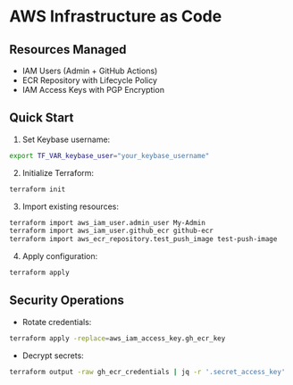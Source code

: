 # AWS Infrastructure as Code

## Resources Managed
- IAM Users (Admin + GitHub Actions)
- ECR Repository with Lifecycle Policy
- IAM Access Keys with PGP Encryption

## Quick Start
1. Set Keybase username:
```bash
export TF_VAR_keybase_user="your_keybase_username"
```

2. Initialize Terraform:
```bash
terraform init
```

3. Import existing resources:
```bash
terraform import aws_iam_user.admin_user My-Admin
terraform import aws_iam_user.github_ecr github-ecr
terraform import aws_ecr_repository.test_push_image test-push-image
```

4. Apply configuration:
```bash
terraform apply
```

## Security Operations
- Rotate credentials:
```bash
terraform apply -replace=aws_iam_access_key.gh_ecr_key
```

- Decrypt secrets:
```bash
terraform output -raw gh_ecr_credentials | jq -r '.secret_access_key' | base64 -d | keybase pgp decrypt
```